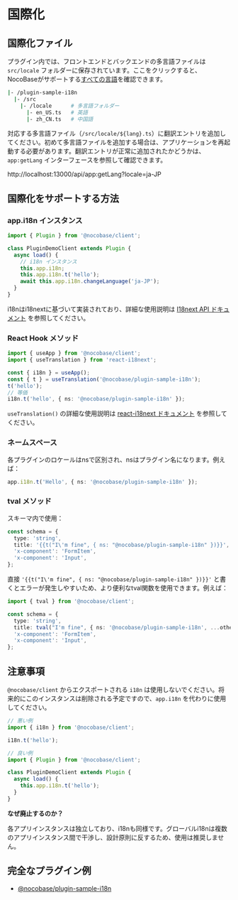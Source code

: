 # 国際化

## 国際化ファイル

プラグイン内では、フロントエンドとバックエンドの多言語ファイルは `src/locale` フォルダーに保存されています。ここをクリックすると、NocoBaseがサポートする[すべての言語](#)を確認できます。

```bash
|- /plugin-sample-i18n
  |- /src
    |- /locale      # 多言語フォルダー
      |- en_US.ts   # 英語
      |- zh_CN.ts   # 中国語
```

対応する多言語ファイル（`/src/locale/${lang}.ts`）に翻訳エントリを追加してください。初めて多言語ファイルを追加する場合は、アプリケーションを再起動する必要があります。翻訳エントリが正常に追加されたかどうかは、`app:getLang` インターフェースを参照して確認できます。

http://localhost:13000/api/app:getLang?locale=ja-JP

## 国際化をサポートする方法

### app.i18n インスタンス

```ts
import { Plugin } from '@nocobase/client';

class PluginDemoClient extends Plugin {
  async load() {
    // i18n インスタンス
    this.app.i18n;
    this.app.i18n.t('hello');
    await this.app.i18n.changeLanguage('ja-JP');
  }
}
```

i18nはi18nextに基づいて実装されており、詳細な使用説明は [I18next API ドキュメント](https://www.i18next.com/overview/api) を参照してください。

### React Hook メソッド

```ts
import { useApp } from '@nocobase/client';
import { useTranslation } from 'react-i18next';

const { i18n } = useApp();
const { t } = useTranslation('@nocobase/plugin-sample-i18n');
t('hello');
// 等価
i18n.t('hello', { ns: '@nocobase/plugin-sample-i18n' });
```

`useTranslation()` の詳細な使用説明は [react-i18next ドキュメント](https://react.i18next.com/) を参照してください。

### ネームスペース

各プラグインのロケールはnsで区別され、nsはプラグイン名になります。例えば：

```ts
app.i18n.t('Hello', { ns: '@nocobase/plugin-sample-i18n' });
```

### tval メソッド

スキーマ内で使用：

```ts
const schema = {
  type: 'string',
  title: '{{t("I\'m fine", { ns: "@nocobase/plugin-sample-i18n" })}}',
  'x-component': 'FormItem',
  'x-component': 'Input',
};
```

直接 `'{{t("I\'m fine", { ns: "@nocobase/plugin-sample-i18n" })}}'` と書くとエラーが発生しやすいため、より便利なtval関数を使用できます。例えば：

```ts
import { tval } from '@nocobase/client';

const schema = {
  type: 'string',
  title: tval("I'm fine", { ns: '@nocobase/plugin-sample-i18n', ...others }),
  'x-component': 'FormItem',
  'x-component': 'Input',
};
```

## 注意事項

`@nocobase/client` からエクスポートされる `i18n` は使用しないでください。将来的にこのインスタンスは削除される予定ですので、`app.i18n` を代わりに使用してください。

```ts
// 悪い例
import { i18n } from '@nocobase/client';

i18n.t('hello');

// 良い例
import { Plugin } from '@nocobase/client';

class PluginDemoClient extends Plugin {
  async load() {
    this.app.i18n.t('hello');
  }
}
```

**なぜ廃止するのか？**

各アプリインスタンスは独立しており、i18nも同様です。グローバルi18nは複数のアプリインスタンス間で干渉し、設計原則に反するため、使用は推奨しません。

## 完全なプラグイン例

- [@nocobase/plugin-sample-i18n](#)

